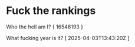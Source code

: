 # Fuck the rankings

Who the hell am I?
{ 16548193 }

What fucking year is it?
[ 2025-04-03T13:43:20Z ]
